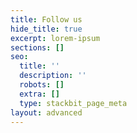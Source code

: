 ```yaml
---
title: Follow us
hide_title: true
excerpt: lorem-ipsum
sections: []
seo:
  title: ''
  description: ''
  robots: []
  extra: []
  type: stackbit_page_meta
layout: advanced
---
```

